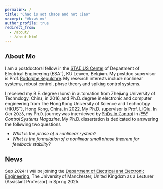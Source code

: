 ```yaml
---
permalink: /
title: "Chao is not Chaos and not Ciao"
excerpt: "About me"
author_profile: true
redirect_from: 
  - /about/
  - /about.html
---
```


About Me
------

I am a postdoctoral fellow in the [STADIUS Center](https://www.esat.kuleuven.be/stadius) of Department of Electrical Engineering (ESAT), KU Leuven, Belgium. My postdoc supervisor is Prof. [Rodolphe Sepulchre](https://sites.google.com/site/rsepulchre). My research interests include nonlinear systems, robust control, phase theory and spiking control systems.

I received my B.E. degree (hons) in automation from Zhejiang University of Technology, China, in 2016, and Ph.D. degree in electronic and computer engineering from The Hong Kong University of Science and Technology (HKUST), Hong Kong, China, in 2022. My Ph.D. supervisor is Prof. [Li Qiu](https://ece.hkust.edu.hk/eeqiu). In Oct 2023, my Ph.D. journey was interviewed by [PhDs in Control](https://doi.org/10.1109/MCS.2023.3291899) in *IEEE Control Systems Magazine*. My Ph.D. dissertation is dedicated to answering the following two questions:

 - *What is the phase of a nonlinear system?*
 - *What is the formulation of a nonlinear small phase theorem for feedback stability?*

News
------

Sep 2024: I will be joining the [Department of Electrical and Electronic Engineering](https://www.eee.manchester.ac.uk), The University of Manchester, United Kingdom as a Lecturer (Assistant Professor) in Spring 2025.

